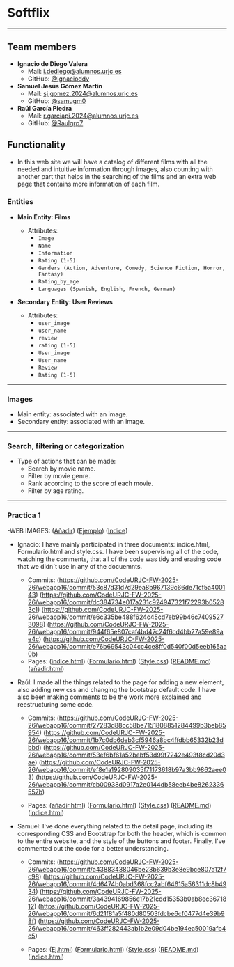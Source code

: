 #  Softflix
---
##  Team members 
- **Ignacio de Diego Valera**  
  -  Mail: i.dediego@alumnos.urjc.es  
  -  GitHub: [@Ignacioddv](https://github.com/Ignacioddv)
- **Samuel Jesús Gómez Martín**  
  -  Mail: sj.gomez.2024@alumnos.urjc.es  
  -  GitHub: [@samugm0](https://github.com/samugm0)
- **Raúl García Piedra**  
  -  Mail: r.garciapi.2024@alumnos.urjc.es  
  -  GitHub: [@Raulgrp7](https://github.com/Raulgrp7)
##  Functionality
- In this web site we will have a catalog of different films with all the  needed and intuitive information through images, also counting with another part that helps  in the searching of the films and an extra web page that contains more information of each film.
###  Entities
- **Main Entity: Films**  
  - Attributes: 
    - `Image`  
    - `Name`
    - `Information`
    - `Rating (1-5)`
    - `Genders (Action, Adventure, Comedy, Science Fiction, Horror, Fantasy)`
    - `Rating_by_age`
    - `Languages (Spanish, English, French, German)`

- **Secondary Entity: User Reviews**  
  - Attributes:   
    - `user_image`  
    - `user_name`
    - `review`
    - `rating (1-5)`
    - `User_image`  
    - `User_name`
    - `Review`
    - `Rating (1-5)`

---

###  Images
- Main entity: associated with an image.  
- Secondary entity: associated with an image.  
---
###  Search, filtering or categorization
- Type of actions that can be made:  
  - Search by movie name.  
  - Filter by movie genre.  
  - Rank according to the score of each movie.
  - Filter by age rating.

---

### Practica 1
-WEB IMAGES: ([Añadir](https://github.com/CodeURJC-FW-2025-26/webapp16/blob/main/Images_Web/A%C3%B1adir.jpeg))
             ([Ejemplo](https://github.com/CodeURJC-FW-2025-26/webapp16/blob/main/Images_Web/Ejemplo.jpeg))
             ([Indice](https://github.com/CodeURJC-FW-2025-26/webapp16/blob/main/Images_Web/Indice.jpeg))
  
- Ignacio: I have mainly participated in three documents: indice.html, Formulario.html and style.css. I have been supervising all of the code, watching the comments, that all of the code was tidy and erasing code that we didn´t use in any of the docuemnts.
  - Commits: (https://github.com/CodeURJC-FW-2025-26/webapp16/commit/53c87d31d7d29ea8b967139c66de71cf5a400143)
             (https://github.com/CodeURJC-FW-2025-26/webapp16/commit/dc384734e017a231c924947321f72293b05283c1)
             (https://github.com/CodeURJC-FW-2025-26/webapp16/commit/e6c335be488f624c45cd7eb99b46c74095273098)
             (https://github.com/CodeURJC-FW-2025-26/webapp16/commit/944f65e807caf4bd47c24f6cd4bb27a59e89ae4c)
             (https://github.com/CodeURJC-FW-2025-26/webapp16/commit/e76b69543c04cc4ce8ff0d540f00d5eeb165aa0b)
  - Pages: ([indice.html](https://github.com/CodeURJC-FW-2025-26/webapp16/blob/main/indice.html))
           ([Formulario.html](https://github.com/CodeURJC-FW-2025-26/webapp16/blob/main/Formulario.html))
           ([Style.css](https://github.com/CodeURJC-FW-2025-26/webapp16/blob/main/style.css))
           ([README.md](https://github.com/CodeURJC-FW-2025-26/webapp16/blob/main/README.md))
           ([añadir.html](https://github.com/CodeURJC-FW-2025-26/webapp16/blob/main/a%C3%B1adir.html))


- Raúl: I made all the things related to the page for adding a new element, also adding new css and changing the bootstrap default code. I have also been making comments to be the work more explained and reestructuring some code.
  - Commits: (https://github.com/CodeURJC-FW-2025-26/webapp16/commit/27283d88cc58be7151808851284499b3beb85954)
             (https://github.com/CodeURJC-FW-2025-26/webapp16/commit/1b7c0db6deb3cf5946a8bc4ffdbb65332b23dbbd)
             (https://github.com/CodeURJC-FW-2025-26/webapp16/commit/53ef6bf61a52bebf53d99f7242e493f8cd20d3ae)
             (https://github.com/CodeURJC-FW-2025-26/webapp16/commit/ef8e1a192809035f71173618b97a3bb9862aee03)
             (https://github.com/CodeURJC-FW-2025-26/webapp16/commit/cb00938d0917a2e0144db58eeb4be8262336557b)
  
  - Pages:  ([añadir.html](https://github.com/CodeURJC-FW-2025-26/webapp16/blob/main/a%C3%B1adir.html))
            ([Formulario.html](https://github.com/CodeURJC-FW-2025-26/webapp16/blob/main/Formulario.html))
            ([Style.css](https://github.com/CodeURJC-FW-2025-26/webapp16/blob/main/style.css))
            ([README.md](https://github.com/CodeURJC-FW-2025-26/webapp16/blob/main/README.md))
            ([indice.html](https://github.com/CodeURJC-FW-2025-26/webapp16/blob/main/indice.html))


- Samuel: I've done everything related to the detail page, including its corresponding CSS and Bootstrap for both the header, which is common to the entire website, and the style of the buttons and footer. Finally, I've commented out the code for a better understanding. 

   - Commits: (https://github.com/CodeURJC-FW-2025-26/webapp16/commit/a43883438046be23b639b3e8e9bce807a12f7c98)
              (https://github.com/CodeURJC-FW-2025-26/webapp16/commit/4d6474b0abd368fcc2abf64615a56311dc8b4934)
              (https://github.com/CodeURJC-FW-2025-26/webapp16/commit/3a4394169856e17b21cdd15353b0ab8ec3671812)
              (https://github.com/CodeURJC-FW-2025-26/webapp16/commit/6d21f81a5f480d80503fdcbe6cf0477d4e39b98f)
              (https://github.com/CodeURJC-FW-2025-26/webapp16/commit/463ff282443ab1b2e09d04be194ea50019afb4c5)

  - Pages: ([Ej.html](https://github.com/CodeURJC-FW-2025-26/webapp16/blob/main/Ej.html))
           ([Formulario.html](https://github.com/CodeURJC-FW-2025-26/webapp16/blob/main/Formulario.html))
           ([Style.css](https://github.com/CodeURJC-FW-2025-26/webapp16/blob/main/style.css))
           ([README.md](https://github.com/CodeURJC-FW-2025-26/webapp16/blob/main/README.md))
           ([indice.html](https://github.com/CodeURJC-FW-2025-26/webapp16/blob/main/indice.html))
             


